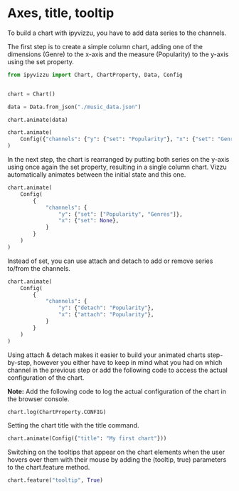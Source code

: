 # Axes, title, tooltip

To build a chart with ipyvizzu, you have to add data series to the channels.

The first step is to create a simple column chart, adding one of the dimensions (Genre) to the x-axis and the measure (Popularity) to the y-axis using the set property.

```python
from ipyvizzu import Chart, ChartProperty, Data, Config


chart = Chart()

data = Data.from_json("./music_data.json")

chart.animate(data)

chart.animate(
    Config({"channels": {"y": {"set": "Popularity"}, "x": {"set": "Genres"}}})
)
```

<div id="tutorial_01"></div>

In the next step, the chart is rearranged by putting both series on the y-axis using once again the set property, resulting in a single column chart. Vizzu automatically animates between the initial state and this one.

```python
chart.animate(
    Config(
        {
            "channels": {
                "y": {"set": ["Popularity", "Genres"]},
                "x": {"set": None},
            }
        }
    )
)
```

<div id="tutorial_02"></div>

Instead of set, you can use attach and detach to add or remove series to/from the channels.

```python
chart.animate(
    Config(
        {
            "channels": {
                "y": {"detach": "Popularity"},
                "x": {"attach": "Popularity"},
            }
        }
    )
)
```

<div id="tutorial_03"></div>

Using attach & detach makes it easier to build your animated charts step-by-step, however you either have to keep in mind what you had on which channel in the previous step or add the following code to access the actual configuration of the chart.

**Note:** Add the following code to log the actual configuration of the chart in the browser console.

```python
chart.log(ChartProperty.CONFIG)
```

Setting the chart title with the title command.

```python
chart.animate(Config({"title": "My first chart"}))
```

<div id="tutorial_04"></div>

Switching on the tooltips that appear on the chart elements when the user hovers over them with their mouse by adding the (tooltip, true) parameters to the chart.feature method.

```python
chart.feature("tooltip", True)
```

<div id="tutorial_05"></div>

<script src="./js/01_03_axes_title_tooltip.js"></script>

